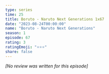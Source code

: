 ```yaml
---
type: series
time: 25
title: Boruto - Naruto Next Generations 1x67
date: "2023-08-24T00:00:00"
name: "Boruto - Naruto Next Generations"
season: 1
episode: 67
rating: 3
ratingEmoji: "⭐️⭐️⭐️"
share: false
---
```


_[No review was written for this episode]_

